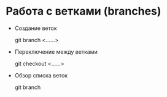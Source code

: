 # Работа с ветками (branches)
* Создание веток

    git branch <......>
    
* Переключение между ветками

    git checkout <......>

 * Обзор списка веток

    git branch
